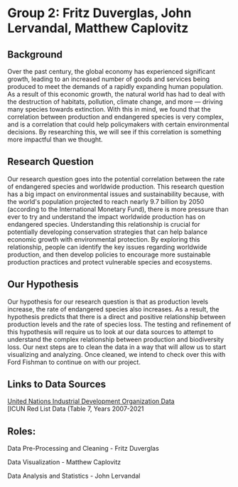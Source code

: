 # Group 2: Fritz Duverglas, John Lervandal, Matthew Caplovitz

## Background
Over the past century, the global economy has experienced significant growth, leading to an increased number of goods and services being produced to meet the demands of a rapidly expanding human population. As a result of this economic growth, the natural world has had to deal with the destruction of habitats, pollution, climate change, and more — driving many species towards extinction. With this in mind, we found that the correlation between production and endangered species is very complex, and is a correlation that could help policymakers with certain environmental decisions. By researching this, we will see if this correlation is something more impactful than we thought. 

## Research Question

Our research question goes into the potential correlation between the rate of endangered species and worldwide production. This research question has a big impact on environmental issues and sustainability because, with the world's population projected to reach nearly 9.7 billion by 2050 (according to the International Monetary Fund), there is more pressure than ever to try and understand the impact worldwide production has on endangered species. Understanding this relationship is crucial for potentially developing conservation strategies that can help balance economic growth with environmental protection. By exploring this relationship, people can identify the key issues regarding worldwide production, and then develop policies to encourage more sustainable production practices and protect vulnerable species and ecosystems.

## Our Hypothesis

Our hypothesis for our research question is that as production levels increase, the rate of endangered species also increases. As a result, the hypothesis predicts that there is a direct and positive relationship between production levels and the rate of species loss. The testing and refinement of this hypothesis will require us to look at our data sources to attempt to understand the complex relationship between production and biodiversity loss. Our next steps are to clean the data in a way that will allow us to start visualizing and analyzing. Once cleaned, we intend to check over this with Ford Fishman to continue on with our project.

## Links to Data Sources

[United Nations Industrial Development Organization Data](https://docs.google.com/spreadsheets/d/1OvuqivFYtfj8_JqmhC3G8lxGGky05Ibu/edit?usp=share_link&ouid=100161980197844628501&rtpof=true&sd=true)<br>
[ICUN Red List Data (Table 7, Years 2007-2021


## Roles:

Data Pre-Processing and Cleaning - Fritz Duverglas

Data Visualization - Matthew Caplovitz

Data Analysis and Statistics - John Lervandal


